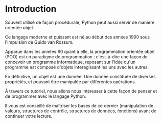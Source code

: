 Introduction
============

Souvent utilisé de façon procédurale, Python peut aussi servir de manière orientée objet.

Ce langage moderne et puissant est né au début des années 1990 sous l'impulsion de Guido van Rossum.

Apparue dans les années 60 quant à elle, la programmation orientée objet (POO) est un paradigme de programmation ;
c'est-à-dire une façon de concevoir un programme informatique, reposant sur l'idée qu'un programme est composé d'objets interagissant les uns avec les autres.

En définitive, un objet est une donnée. Une donnée constituée de diverses propriétés, et pouvant être manipulée par différentes opérations.

À travers ce tutoriel, nous allons nous intéresser à cette façon de penser et de programmer avec le langage Python.

Il vous est conseillé de maîtriser les bases de ce dernier (manipulation de valeurs,
structures de contrôle, structures de données, fonctions) avant de continuer votre lecture.
